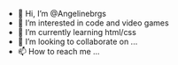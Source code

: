 - 👋 Hi, I’m @Angelinebrgs
- 👀 I’m interested in code and video games
- 🌱 I’m currently learning html/css
- 💞️ I’m looking to collaborate on ...
- 📫 How to reach me ...

<!---
Angelinebrgs/Angelinebrgs is a ✨ special ✨ repository because its `README.md` (this file) appears on your GitHub profile.
You can click the Preview link to take a look at your changes.
--->
